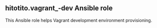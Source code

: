 hitotito.vagrant_-dev Ansible role
-

This Ansible role helps Vagrant development environment provisioning.
